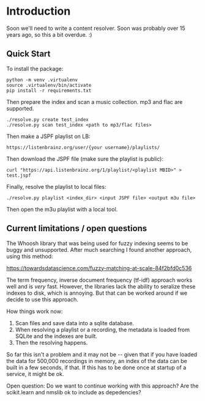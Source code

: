 # Introduction

Soon we'll need to write a content resolver. Soon was probably over 15 years ago,
so this a bit overdue. :)

## Quick Start

To install the package:

```
python -m venv .virtualenv
source .virtualenv/bin/activate
pip install -r requirements.txt
```

Then prepare the index and scan a music collection. mp3 and flac are supported.

```
./resolve.py create test_index
./resolve.py scan test_index <path to mp3/flac files>
```

Then make a JSPF playlist on LB:

```
https://listenbrainz.org/user/{your username}/playlists/
```

Then download the JSPF file (make sure the playlist is public):

```
curl "https://api.listenbrainz.org/1/playlist/<playlist MBID>" > test.jspf
```

Finally, resolve the playlist to local files:

```
./resolve.py playlist <index_dir> <input JSPF file> <output m3u file>
```

Then open the m3u playlist with a local tool.


## Current limitations / open questions

The Whoosh library that was being used for fuzzy indexing seems to be buggy and unsupported.
After much searching I found another approach, using this method:

  https://towardsdatascience.com/fuzzy-matching-at-scale-84f2bfd0c536

The term frequency, inverse document frequency (tf-idf) approach works well and is *very* fast. However, the
libraries lack the ability to seralize these indexes to disk, which is annoying. But that can be worked around
if we decide to use this approach.

How things work now:

1. Scan files and save data into a sqlite database.
2. When resolving a playlist or a recording, the metadata is loaded from SQLite and the indexes are built.
3. Then the resolving happens.

So far this isn't a problem and it may not be -- given that if you have loaded the data for 500,000 recordings in
memory, an index of the data can be built in a few seconds, if that. If this has to be done once at startup of a
service, it might be ok.

Open question: Do we want to continue working with this approach? Are the scikit.learn and nmslib ok
to include as depedencies?
